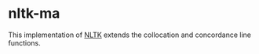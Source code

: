 # nltk-ma

This implementation of [NLTK](http://www.nltk.org/) extends the collocation and concordance line functions.

